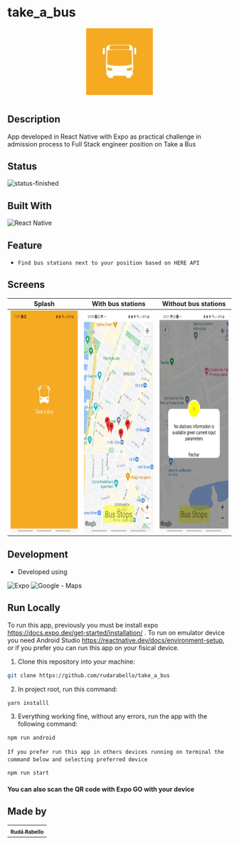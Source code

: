 # take_a_bus

<p align="center">
 <img src="/assets/icon.png" height="150px" />
<p/>

#

## Description

App developed in React Native with Expo as practical challenge in admission process to Full Stack engineer position on Take a Bus

## Status

![status-finished](https://img.shields.io/badge/status-finished-green?style=for-the-badge)


## Built With

![React Native](https://img.shields.io/badge/react_native-%2320232a.svg?style=for-the-badge&logo=react&logoColor=%2361DAFB)

## Feature

- `Find bus stations next to your position based on HERE API` 

## Screens
 
Splash        | With bus stations    | Without bus stations        
:------------------:|:--------------:|:-------------------------:
<img src="/assets/splash_screen.jpg" alt="show_case"  height="500"> | <img src="/assets/markers2.jpg" alt="show_case"  height="500"> | <img src="/assets/no_stations.jpg" alt="show_case"  height="500"> 


## Development
- Developed using

![Expo](https://img.shields.io/badge/expo-1C1E24?style=for-the-badge&logo=expo&logoColor=#D04A37)
![Google - Maps](https://img.shields.io/badge/Google-Maps-blue?style=for-the-badge)


## Run Locally

To run this app, previously you must be install expo https://docs.expo.dev/get-started/installation/ . To run on emulator device you need Android Studio https://reactnative.dev/docs/environment-setup, or if you prefer you can run this app on your fisical device.

1. Clone this repository into your machine:

```bash
git clone https://github.com/rudarabello/take_a_bus
```

2. In project root, run this command:

```bash
yarn installl
```
3. Everything working fine, without any errors, run the app with the following command:

```bash
npm run android 
```

`If you prefer run this app in others devices running on terminal the command below and selecting preferred device`

```bash
npm run start
```

#### You can also scan the QR code with Expo GO with your device

## Made by


<table>
  <tr>
    <td align="center"><a href="https://github.com/rudarabello"><sub><b>Rudá Rabello</b></sub></a><br/></td>
    </tr>
</table>
